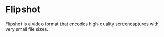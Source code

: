 Flipshot
========

Flipshot is a video format that encodes high-quality screencaptures with very small file sizes.